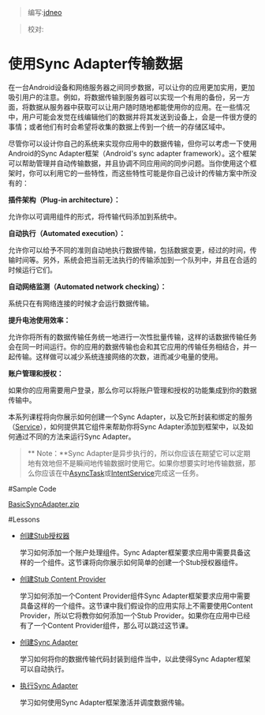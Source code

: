 > 编写:[jdneo](https://github.com/jdneo)

> 校对:

# 使用Sync Adapter传输数据

在一台Android设备和网络服务器之间同步数据，可以让你的应用更加实用，更加吸引用户的注意。例如，将数据传输到服务器可以实现一个有用的备份，另一方面，将数据从服务器中获取可以让用户随时随地都能使用你的应用。在一些情况中，用户可能会发觉在线编辑他们的数据并将其发送到设备上，会是一件很方便的事情；或者他们有时会希望将收集的数据上传到一个统一的存储区域中。

尽管你可以设计你自己的系统来实现你应用中的数据传输，但你可以考虑一下使用Android的Sync Adapter框架（Android's sync adapter framework）。这个框架可以帮助管理并自动传输数据，并且协调不同应用间的同步问题。当你使用这个框架时，你可以利用它的一些特性，而这些特性可能是你自己设计的传输方案中所没有的：

**插件架构（Plug-in architecture）：**

允许你以可调用组件的形式，将传输代码添加到系统中。

**自动执行（Automated execution）：**

允许你可以给予不同的准则自动地执行数据传输，包括数据变更，经过的时间，传输时间等。另外，系统会把当前无法执行的传输添加到一个队列中，并且在合适的时候运行它们。

**自动网络监测（Automated network checking）：**

系统只在有网络连接的时候才会运行数据传输。

**提升电池使用效率：**

允许你将所有的数据传输任务统一地进行一次性批量传输，这样的话数据传输任务会在同一时间运行。你的应用的数据传输也会和其它应用的传输任务相结合，并一起传输。这样做可以减少系统连接网络的次数，进而减少电量的使用。

**账户管理和授权：**

如果你的应用需要用户登录，那么你可以将账户管理和授权的功能集成到你的数据传输中。

本系列课程将向你展示如何创建一个Sync Adapter，以及它所封装和绑定的服务（[Service](http://developer.android.com/reference/android/app/Service.html)），如何提供其它组件来帮助你将Sync Adapter添加到框架中，以及如何通过不同的方法来运行Sync Adapter。

>** Note：**Sync Adapter是异步执行的，所以你应该在期望它可以定期地有效地但不是瞬间地传输数据时使用它。如果你想要实时地传输数据，那么你应该在中[AsyncTask](http://developer.android.com/reference/android/os/AsyncTask.html)或[IntentService](http://developer.android.com/reference/android/app/IntentService.html)完成这一任务。

#Sample Code

[BasicSyncAdapter.zip](http://developer.android.com/shareables/training/BasicSyncAdapter.zip)

#Lessons

* [创建Stub授权器](creating-authenticator.html)

  学习如何添加一个账户处理组件。Sync Adapter框架要求应用中需要具备这样的一个组件。这节课将向你展示如何简单的创建一个Stub授权器组件。

* [创建Stub Content Provider](creating-stub-provider.html)

  学习如何添加一个Content Provider组件Sync Adapter框架要求应用中需要具备这样的一个组件。这节课中我们假设你的应用实际上不需要使用Content Provider，所以它将教你如何添加一个Stub Provider。如果你在应用中已经有了一个Content Provider组件，那么可以跳过这节课。

* [创建Sync Adapter](creating-sync-adapter.html)

  学习如何将你的数据传输代码封装到组件当中，以此使得Sync Adapter框架可以自动执行。

* [执行Sync Adapter](running-sync-adapter.html)

  学习如何使用Sync Adapter框架激活并调度数据传输。
